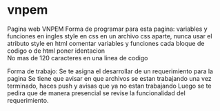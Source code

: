 # vnpem
Pagina web VNPEM
Forma de programar para esta pagina:
  variables y funciones en ingles
  style en css en un archivo css aparte, nunca usar el atributo style en html
  comentar variables y funciones
  cada bloque de codigo o de html poner identacion  
  No mas de 120 caracteres en una linea de codigo
  
Forma de trabajo:
  Se te asigna el desarrollar de un requerimiento para la pagina
  Se tiene que avisar en que archivos se estan trabajando
  una vez terminado, haces push y avisas que ya no estan trabajando
  Luego se te pedira que de manera presencial se revise la funcionalidad del requerimiento.
  
